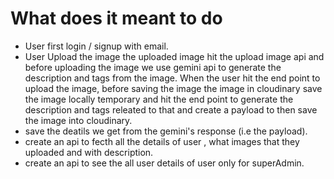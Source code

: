 # What does it meant to do
- User first login / signup with email.
- User Upload the image the uploaded image hit the upload image api and before uploading the 
  image we use gemini api to generate the description and tags from the image.
  When the user hit the end point to upload the image, before saving the image the image in cloudinary save the image locally temporary and 
  hit the end point to generate the description and tags releated to that and create a payload to then save the image into cloudinary.
- save the deatils we get from the gemini's response (i.e the payload).
- create an api to fecth all the details of user , what images that they uploaded and with description.
- create an api to see the all user details of user only for superAdmin.